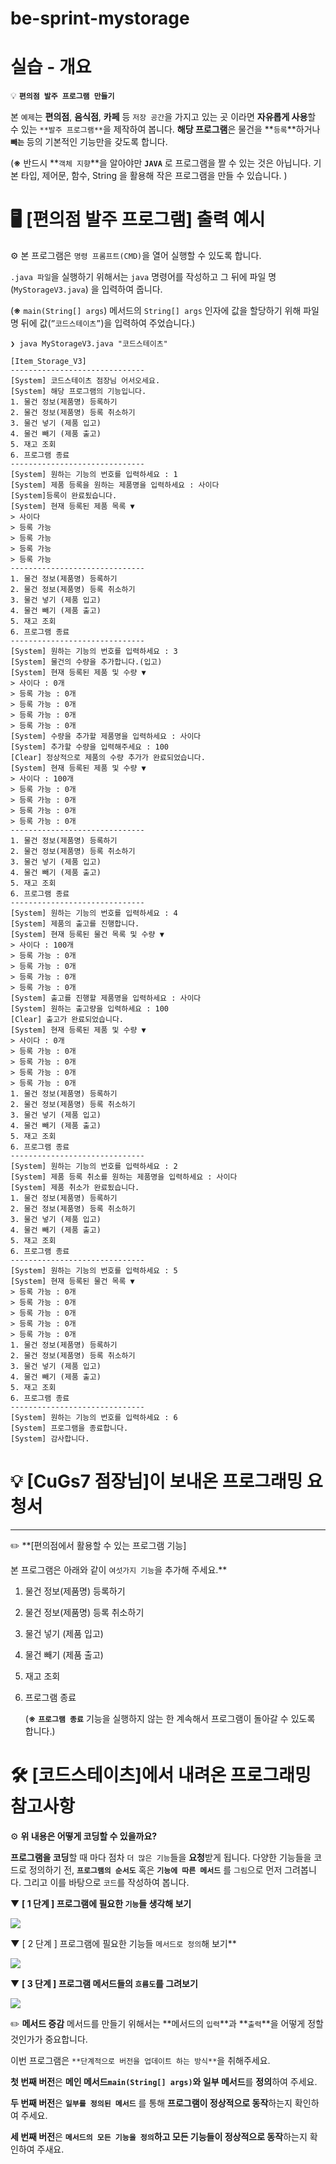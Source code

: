 # be-sprint-mystorage

# **실습 - 개요**

💡 **`편의점 발주 프로그램 만들기`**

본 `예제`는 **편의점**, **음식점**, **카페** 등 `저장 공간`을 가지고 있는 곳 이라면 **자유롭게 사용**할 수 있는 `**발주 프로그램**`을 제작하여 봅니다.
**해당 프로그램**은 물건을 **`등록`**하거나 **`빼는`** 등의 기본적인 기능만을 갖도록 합니다.

(**※** 반드시 **`객체 지향`**을 알아야만 **`JAVA`** 로 프로그램을 짤 수 있는 것은 아닙니다. 기본 타입, 제어문, 함수, String 을 활용해 작은 프로그램을 만들 수 있습니다. )

# **🖥 [편의점 발주 프로그램] 출력 예시**

⚙ 본 프로그램은 `명령 프롬프트(CMD)`을 열어 실행할 수 있도록 합니다.

`.java 파일`을 실행하기 위해서는 `java` 명령어를 작성하고 그 뒤에 파일 명(`MyStorageV3.java`) 을 입력하여 줍니다.

(**※** `main(String[] args`) 메서드의 `String[] args` 인자에 값을 할당하기 위해 파일명 뒤에 값(`”코드스테이츠”`)을 입력하여 주었습니다.)

```
❯ java MyStorageV3.java "코드스테이츠"
```

```
[Item_Storage_V3]
------------------------------
[System] 코드스테이츠 점장님 어서오세요.
[System] 해당 프로그램의 기능입니다.
1. 물건 정보(제품명) 등록하기
2. 물건 정보(제품명) 등록 취소하기
3. 물건 넣기 (제품 입고)
4. 물건 빼기 (제품 출고)
5. 재고 조회
6. 프로그램 종료
------------------------------
[System] 원하는 기능의 번호를 입력하세요 : 1
[System] 제품 등록을 원하는 제품명을 입력하세요 : 사이다
[System]등록이 완료됬습니다.
[System] 현재 등록된 제품 목록 ▼
> 사이다
> 등록 가능
> 등록 가능
> 등록 가능
> 등록 가능
------------------------------
1. 물건 정보(제품명) 등록하기
2. 물건 정보(제품명) 등록 취소하기
3. 물건 넣기 (제품 입고)
4. 물건 빼기 (제품 출고)
5. 재고 조회
6. 프로그램 종료
------------------------------
[System] 원하는 기능의 번호를 입력하세요 : 3
[System] 물건의 수량을 추가합니다.(입고)
[System] 현재 등록된 제품 및 수량 ▼
> 사이다 : 0개
> 등록 가능 : 0개
> 등록 가능 : 0개
> 등록 가능 : 0개
> 등록 가능 : 0개
[System] 수량을 추가할 제품명을 입력하세요 : 사이다
[System] 추가할 수량을 입력해주세요 : 100
[Clear] 정상적으로 제품의 수량 추가가 완료되었습니다.
[System] 현재 등록된 제품 및 수량 ▼
> 사이다 : 100개
> 등록 가능 : 0개
> 등록 가능 : 0개
> 등록 가능 : 0개
> 등록 가능 : 0개
------------------------------
1. 물건 정보(제품명) 등록하기
2. 물건 정보(제품명) 등록 취소하기
3. 물건 넣기 (제품 입고)
4. 물건 빼기 (제품 출고)
5. 재고 조회
6. 프로그램 종료
------------------------------
[System] 원하는 기능의 번호를 입력하세요 : 4
[System] 제품의 출고를 진행합니다.
[System] 현재 등록된 물건 목록 및 수량 ▼
> 사이다 : 100개
> 등록 가능 : 0개
> 등록 가능 : 0개
> 등록 가능 : 0개
> 등록 가능 : 0개
[System] 출고를 진행할 제품명을 입력하세요 : 사이다
[System] 원하는 출고량을 입력하세요 : 100
[Clear] 출고가 완료되었습니다.
[System] 현재 등록된 제품 및 수량 ▼
> 사이다 : 0개
> 등록 가능 : 0개
> 등록 가능 : 0개
> 등록 가능 : 0개
> 등록 가능 : 0개
1. 물건 정보(제품명) 등록하기
2. 물건 정보(제품명) 등록 취소하기
3. 물건 넣기 (제품 입고)
4. 물건 빼기 (제품 출고)
5. 재고 조회
6. 프로그램 종료
------------------------------
[System] 원하는 기능의 번호를 입력하세요 : 2
[System] 제품 등록 취소를 원하는 제품명을 입력하세요 : 사이다
[System] 제품 취소가 완료됬습니다.
1. 물건 정보(제품명) 등록하기
2. 물건 정보(제품명) 등록 취소하기
3. 물건 넣기 (제품 입고)
4. 물건 빼기 (제품 출고)
5. 재고 조회
6. 프로그램 종료
------------------------------
[System] 원하는 기능의 번호를 입력하세요 : 5
[System] 현재 등록된 물건 목록 ▼
> 등록 가능 : 0개
> 등록 가능 : 0개
> 등록 가능 : 0개
> 등록 가능 : 0개
> 등록 가능 : 0개
1. 물건 정보(제품명) 등록하기
2. 물건 정보(제품명) 등록 취소하기
3. 물건 넣기 (제품 입고)
4. 물건 빼기 (제품 출고)
5. 재고 조회
6. 프로그램 종료
------------------------------
[System] 원하는 기능의 번호를 입력하세요 : 6
[System] 프로그램을 종료합니다.
[System] 감사합니다.
```

# **💡 [CuGs7 점장님]이 보내온 프로그래밍 요청서**

---

✏️ \*\*[편의점에서 활용할 수 있는 프로그램 기능]

본 프로그램은 아래와 같이 `여섯가지 기능`을 추가해 주세요.\*\*

1. 물건 정보(제품명) 등록하기
2. 물건 정보(제품명) 등록 취소하기
3. 물건 넣기 (제품 입고)
4. 물건 빼기 (제품 출고)
5. 재고 조회
6. 프로그램 종료

   (**※** **`프로그램 종료`** 기능을 실행하지 않는 한 계속해서 프로그램이 돌아갈 수 있도록 합니다.)

# **🛠 [코드스테이츠]에서 내려온 프로그래밍 참고사항**

⚙ **위 내용은 어떻게 코딩할 수 있을까요?**

**프로그램을 코딩**할 때 마다 점차 `더 많은 기능`들을 **요청**받게 됩니다. 다양한 기능들을 코드로 정의하기 전, **`프로그램의 순서도`** 혹은 **`기능에 따른 메서드`** 를 `그림`으로 먼저 그려봅니다. 그리고 이를 바탕으로 `코드`를 작성하여 봅니다.

▼ **[ 1 단계 ] 프로그램에 필요한 `기능`들 생각해 보기**

<img src="https://s3.ap-northeast-2.amazonaws.com/urclass-images/0ge3jLW6iVSa1S_iayOgA-1652318660884.png" />

**▼** [ 2 단계 ] 프로그램에 필요한 기능들 `메서드로 정의`해 보기\*\*

<img src="https://s3.ap-northeast-2.amazonaws.com/urclass-images/CRK3FGbvq24qA9iyaFS5I-1652318684200.png" />

▼ **[ 3 단계 ] 프로그램 메서드들의 `흐름도`를 그려보기**

<img src="https://s3.ap-northeast-2.amazonaws.com/urclass-images/KPikzjBAZlPvWcga1U2-g-1652318702626.png" />

✏️ **메서드 증감**
메서드를 만들기 위해서는 **메서드의 `입력`**과 **`출력`**을 어떻게 정할 것인가가 중요합니다.

이번 프로그램은 `**단계적으로 버전을 업데이트 하는 방식**`을 취해주세요.

**첫 번째 버전**은 **메인 메서드`main(String[] args)`와 일부 메서드**를 **정의**하여 주세요.

**두 번째 버전**은 **`일부를 정의된 메서드`** 를 통해 **프로그램이 정상적으로 동작**하는지 확인하여 주세요.

**세 번째 버전**은 **`메서드의 모든 기능을 정의`하고 모든 기능들이 정상적으로 동작**하는지 확인하여 주새요.
